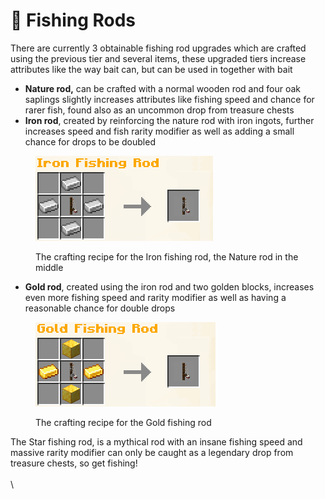 # 🎣 Fishing Rods

There are currently 3 obtainable fishing rod upgrades which are crafted using the previous tier and several items, these upgraded tiers increase attributes like the way bait can, but can be used in together with bait

* **Nature rod,** can be crafted with a normal wooden rod and four oak saplings slightly increases attributes like fishing speed and chance for rarer fish, found also as an uncommon drop from treasure chests
* **Iron rod**, created by reinforcing the nature rod with iron ingots, further increases speed and fish rarity modifier as well as adding a small chance for drops to be doubled

<figure><img src="../.gitbook/assets/image (5).png" alt=""><figcaption><p>The crafting recipe for the Iron fishing rod, the Nature rod in the middle</p></figcaption></figure>

* **Gold rod**, created using the iron rod and two golden blocks, increases even more fishing speed and rarity modifier as well as having a reasonable chance for double drops

<figure><img src="../.gitbook/assets/image (12).png" alt=""><figcaption><p>The crafting recipe for the Gold fishing rod</p></figcaption></figure>

The Star fishing rod, is a mythical rod with an insane fishing speed and massive rarity modifier can only be caught as a legendary drop from treasure chests, so get fishing!\
\
\
